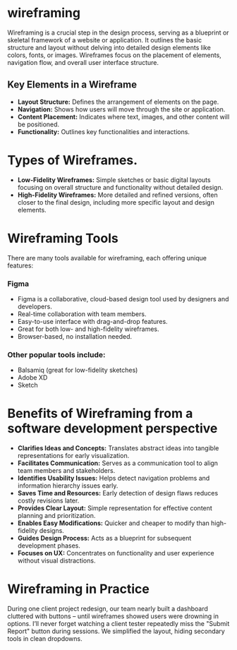 # wireframing
Wireframing is a crucial step in the design process, serving as a blueprint or skeletal framework of a website or application. It outlines the basic structure and layout without delving into detailed design elements like colors, fonts, or images. Wireframes focus on the placement of elements, navigation flow, and overall user interface structure. <br />

<h2>Key Elements in a Wireframe</h2>
<ul>
  <li><strong>Layout Structure:</strong> Defines the arrangement of elements on the page.</li>
  <li><strong>Navigation:</strong> Shows how users will move through the site or application.</li>
  <li><strong>Content Placement:</strong> Indicates where text, images, and other content will be positioned.</li>
  <li><strong>Functionality:</strong> Outlines key functionalities and interactions.</li>
</ul>

# Types of Wireframes.
<ul>
  <li>
    <strong>Low-Fidelity Wireframes:</strong> 
    Simple sketches or basic digital layouts focusing on overall structure and functionality without detailed design.
  </li>
  <li>
    <strong>High-Fidelity Wireframes:</strong> 
    More detailed and refined versions, often closer to the final design, including more specific layout and design elements.
  </li>
</ul>

#  Wireframing Tools
<p>There are many tools available for wireframing, each offering unique features:</p>

<h3>Figma</h3>
<ul>
  <li>Figma is a collaborative, cloud-based design tool used by designers and developers.</li>
  <li>Real-time collaboration with team members.</li>
  <li>Easy-to-use interface with drag-and-drop features.</li>
  <li>Great for both low- and high-fidelity wireframes.</li>
  <li>Browser-based, no installation needed.</li>
</ul>

<h3>Other popular tools include:</h3>
<ul>
  <li>Balsamiq (great for low-fidelity sketches)</li>
  <li>Adobe XD</li>
  <li>Sketch</li>
</ul>

# Benefits of Wireframing from a software development perspective
<ul>
  <li>
    <strong>Clarifies Ideas and Concepts:</strong>
    Translates abstract ideas into tangible representations for early visualization.
  </li>
  <li>
    <strong>Facilitates Communication:</strong>
    Serves as a communication tool to align team members and stakeholders.
  </li>
  <li>
    <strong>Identifies Usability Issues:</strong>
    Helps detect navigation problems and information hierarchy issues early.
  </li>
  <li>
    <strong>Saves Time and Resources:</strong>
    Early detection of design flaws reduces costly revisions later.
  </li>
  <li>
    <strong>Provides Clear Layout:</strong>
    Simple representation for effective content planning and prioritization.
  </li>
  <li>
    <strong>Enables Easy Modifications:</strong>
    Quicker and cheaper to modify than high-fidelity designs.
  </li>
  <li>
    <strong>Guides Design Process:</strong>
    Acts as a blueprint for subsequent development phases.
  </li>
  <li>
    <strong>Focuses on UX:</strong>
    Concentrates on functionality and user experience without visual distractions.
  </li>
</ul>

# Wireframing in Practice
During one client project redesign, our team nearly built a dashboard cluttered with buttons – until wireframes showed users were drowning in options. I’ll never forget watching a client tester repeatedly miss the "Submit Report" button during sessions. We simplified the layout, hiding secondary tools in clean dropdowns.

